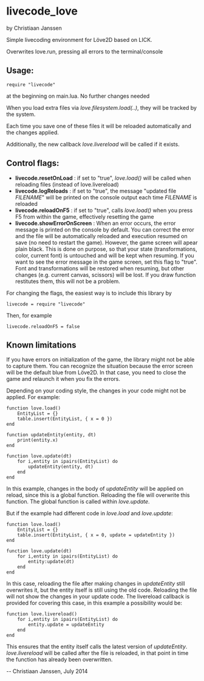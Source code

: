 livecode_love
=============
by Christiaan Janssen


Simple livecoding environment for Löve2D based on LICK.

Overwrites love.run, pressing all errors to the terminal/console


Usage:
------

	require "livecode" 

at the beginning on main.lua.  No further changes needed


When you load extra files via _love.filesystem.load(..)_, they will be tracked by the system.

Each time you save one of these files it will be reloaded automatically and the changes applied.

Additionally, the new callback _love.livereload_ will be called if it exists. 


Control flags:
--------------
 - **livecode.resetOnLoad**  :  if set to "true", _love.load()_ will be called when reloading files (instead of love.livereload)
 - **livecode.logReloads**  :  if set to "true", the message "updated file _FILENAME_" will be printed on the console output each time _FILENAME_ is reloaded
 - **livecode.reloadOnF5**  :  if set to "true", calls _love.load()_ when you press F5 from within the game, effectively resetting the game 
 - **livecode.showErrorOnScreen**  :  When an error occurs, the error message is printed on the console by default.  You can correct the error and the file will be automatically reloaded and execution resumed on save (no need to restart the game). However, the game screen will apear plain black.  This is done on purpose, so that your state (transformations, color, current font) is untouched and will be kept when resuming.  If you want to see the error message in the game screen, set this flag to "true".  Font and transformations will be restored when resuming, but other changes (e.g. current canvas, scissors) will be lost.  If you draw function restitutes them, this will not be a problem.

For changing the flags, the easiest way is to include this library by

	livecode = require "livecode"

Then, for example

	livecode.reloadOnF5 = false


Known limitations
-----------------

If you have errors on initialization of the game, the library might not be able to capture them.  You can recognize the situation because the error screen will be the default blue from Löve2D.  In that case, you need to close the game and relaunch it when you fix the errors.

Depending on your coding style, the changes in your code might not be applied.  For example:


	function love.load()
		EntityList = {}
		table.insert(EntityList, { x = 0 })
	end

	function updateEntity(entity, dt)
		print(entity.x)
	end

	function love.update(dt)
		for i,entity in ipairs(EntityList) do
			updateEntity(entity, dt)
		end
	end

In this example, changes in the body of _updateEntity_ will be applied on reload,
since this is a global function.  Reloading the file will overwrite this function.  The global function is called within _love.update_.

But if the example had different code in _love.load_ and _love.update_:

	function love.load()
		EntityList = {}
		table.insert(EntityList, { x = 0, update = updateEntity })
	end

	function love.update(dt)
		for i,entity in ipairs(EntityList) do
			entity:update(dt)
		end
	end

In this case, reloading the file after making changes in _updateEntity_ still overwrites it, but the entity itself is still using the old code.  Reloading the file will not show the changes in your update code.  The livereload callback is provided for covering this case, in this example a possibility would be:

	function love.livereload()
		for i,entity in ipairs(EntityList) do
			entity.update = updateEntity
		end
	end

This ensures that the entity itself calls the latest version of _updateEntity_. _love.livereload_ will be called after the file is reloaded, in that point in time the function has already been overwritten.


-- Christiaan Janssen, July 2014
